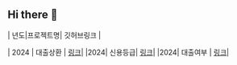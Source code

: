 ## Hi there 👋

<!--
**w00jji/w00jji** is a ✨ _special_ ✨ repository because its `README.md` (this file) appears on your GitHub profile.

Here are some ideas to get you started:

- 🔭 I’m currently working on ...
- 🌱 I’m currently learning ...
- 👯 I’m looking to collaborate on ...
- 🤔 I’m looking for help with ...
- 💬 Ask me about ...
- 📫 How to reach me: ...
- 😄 Pronouns: ...
- ⚡ Fun fact: ...
-->


| 년도|프로젝트명| 깃허브링크 |

| 2024 | 대출상환 | [링크](https://github.com/w00jji/Loan_repayment)|
|2024| 신용등급| [링크](www.naver.com)|
|2024| 대출여부 | [링크](www.naver.com)|

